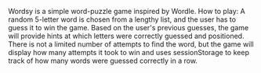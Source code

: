 Wordsy is a simple word-puzzle game inspired by Wordle. 
How to play: A random 5-letter word is chosen from a lengthy list, and the user has to guess it to win the game. Based on the user's previous guesses, the game will provide hints at which letters were correctly guessed and positioned. There is not a limited number of attempts to find the word, but the game will display how many attempts it took to win and uses sessionStorage to keep track of how many words were guessed correctly in a row.
